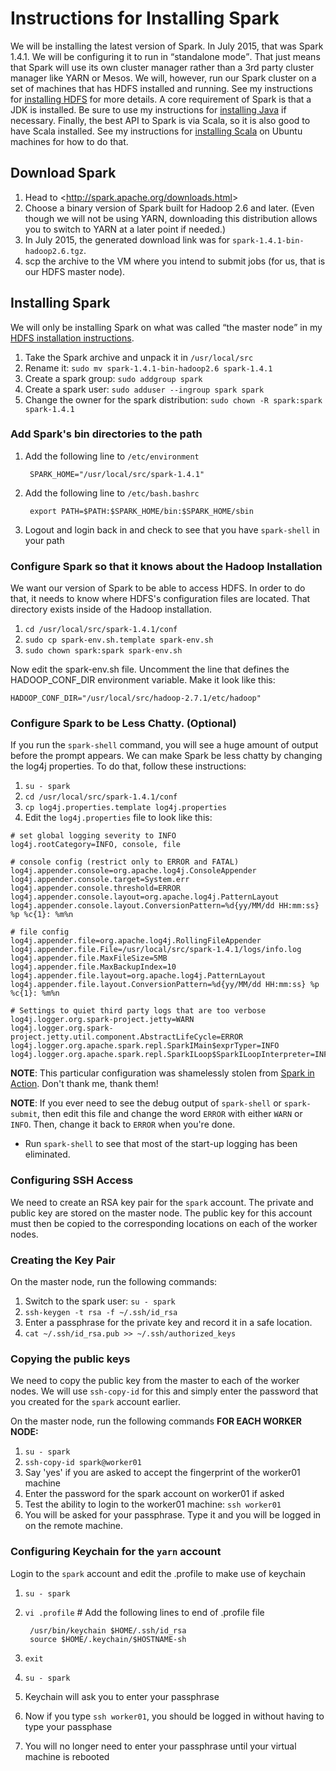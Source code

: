# Instructions for Installing Spark

We will be installing the latest version of Spark. In July 2015, that was Spark 1.4.1. We will be configuring it to run in <q>standalone mode</q>. That just means that Spark will use its own cluster manager rather than a 3rd party cluster manager like YARN or Mesos. We will, however, run our Spark cluster on a set of machines that has HDFS installed and running. See my instructions for [installing HDFS](https://github.com/kenbod/sysadmin/blob/master/hdfs.md) for more details. A core requirement of Spark is that a JDK is installed. Be sure to use my instructions for [installing Java](https://github.com/kenbod/sysadmin/blob/master/java.md) if necessary. Finally, the best API to Spark is via Scala, so it is also good to have Scala installed. See my instructions for [installing Scala](https://github.com/kenbod/sysadmin/blob/master/scala.md) on Ubuntu machines for how to do that.

## Download Spark

1. Head to &lt;http://spark.apache.org/downloads.html&gt;
2. Choose a binary version of Spark built for Hadoop 2.6 and later. (Even though we will not be using YARN, downloading this distribution allows you to switch to YARN at a later point if needed.)
3. In July 2015, the generated download link was for `spark-1.4.1-bin-hadoop2.6.tgz`.
4. scp the archive to the VM where you intend to submit jobs (for us, that is our HDFS master node).

## Installing Spark

We will only be installing Spark on what was called <q>the master node</q> in my [HDFS installation instructions](https://github.com/kenbod/sysadmin/blob/master/hdfs.md).

1. Take the Spark archive and unpack it in `/usr/local/src`
2. Rename it: `sudo mv spark-1.4.1-bin-hadoop2.6 spark-1.4.1`
2. Create a spark group: `sudo addgroup spark`
3. Create a spark user: `sudo adduser --ingroup spark spark`
4. Change the owner for the spark distribution: `sudo chown -R spark:spark spark-1.4.1`

### Add Spark's bin directories to the path

1. Add the following line to `/etc/environment`

        SPARK_HOME="/usr/local/src/spark-1.4.1"

2. Add the following line to `/etc/bash.bashrc`

        export PATH=$PATH:$SPARK_HOME/bin:$SPARK_HOME/sbin

3. Logout and login back in and check to see that you have `spark-shell` in your path

### Configure Spark so that it knows about the Hadoop Installation

We want our version of Spark to be able to access HDFS. In order to do that, it needs to know where HDFS's configuration files are located. That directory exists inside of the Hadoop installation.

1. `cd /usr/local/src/spark-1.4.1/conf`
2. `sudo cp spark-env.sh.template spark-env.sh`
3. `sudo chown spark:spark spark-env.sh`

Now edit the spark-env.sh file. Uncomment the line that defines the HADOOP_CONF_DIR environment variable. Make it look like this:

    HADOOP_CONF_DIR="/usr/local/src/hadoop-2.7.1/etc/hadoop"

### Configure Spark to be Less Chatty. (Optional)

If you run the `spark-shell` command, you will see a huge amount of output before the prompt appears. We can make Spark be less chatty by changing the log4j properties. To do that, follow these instructions:

1. `su - spark`
2. `cd /usr/local/src/spark-1.4.1/conf`
3. `cp log4j.properties.template log4j.properties`
4. Edit the `log4j.properties` file to look like this:

```
# set global logging severity to INFO
log4j.rootCategory=INFO, console, file

# console config (restrict only to ERROR and FATAL)
log4j.appender.console=org.apache.log4j.ConsoleAppender
log4j.appender.console.target=System.err
log4j.appender.console.threshold=ERROR
log4j.appender.console.layout=org.apache.log4j.PatternLayout
log4j.appender.console.layout.ConversionPattern=%d{yy/MM/dd HH:mm:ss} %p %c{1}: %m%n

# file config
log4j.appender.file=org.apache.log4j.RollingFileAppender
log4j.appender.file.File=/usr/local/src/spark-1.4.1/logs/info.log
log4j.appender.file.MaxFileSize=5MB
log4j.appender.file.MaxBackupIndex=10
log4j.appender.file.layout=org.apache.log4j.PatternLayout
log4j.appender.file.layout.ConversionPattern=%d{yy/MM/dd HH:mm:ss} %p %c{1}: %m%n

# Settings to quiet third party logs that are too verbose
log4j.logger.org.spark-project.jetty=WARN
log4j.logger.org.spark-project.jetty.util.component.AbstractLifeCycle=ERROR
log4j.logger.org.apache.spark.repl.SparkIMain$exprTyper=INFO
log4j.logger.org.apache.spark.repl.SparkILoop$SparkILoopInterpreter=INFO
```

**NOTE**: This particular configuration was shamelessly stolen from [Spark in Action](http://www.manning.com/bonaci/). Don't thank me, thank them!

**NOTE**: If you ever need to see the debug output of `spark-shell` or `spark-submit`, then edit this file and change the word `ERROR` with either `WARN` or `INFO`. Then, change it back to `ERROR` when you're done.

* Run `spark-shell` to see that most of the start-up logging has been eliminated.

### Configuring SSH Access

We need to create an RSA key pair for the `spark` account. The private and public key are stored on the master node. The public key for this account must then be copied to the corresponding locations on each of the worker nodes.

### Creating the Key Pair

On the master node, run the following commands:

1. Switch to the spark user: `su - spark` 
2. `ssh-keygen -t rsa -f ~/.ssh/id_rsa`
3. Enter a passphrase for the private key and record it in a safe location.
4. `cat ~/.ssh/id_rsa.pub >> ~/.ssh/authorized_keys`

### Copying the public keys

We need to copy the public key from the master to each of the worker nodes. We will use `ssh-copy-id` for this and simply enter the password that you created for the `spark` account earlier.

On the master node, run the following commands **FOR EACH WORKER NODE:**

1. `su - spark`
2. `ssh-copy-id spark@worker01`
3. Say 'yes' if you are asked to accept the fingerprint of the worker01 machine
4. Enter the password for the spark account on worker01 if asked
5. Test the ability to login to the worker01 machine: `ssh worker01`
6. You will be asked for your passphrase. Type it and you will be logged in on the remote machine.

### Configuring Keychain for the `yarn` account

Login to the `spark` account and edit the .profile to make use of keychain

1. `su - spark`
2. `vi .profile` # Add the following lines to end of .profile file

        /usr/bin/keychain $HOME/.ssh/id_rsa
        source $HOME/.keychain/$HOSTNAME-sh

3. `exit`
4. `su - spark`
5. Keychain will ask you to enter your passphrase
6. Now if you type `ssh worker01`, you should be logged in without having to type your passphase
7. You will no longer need to enter your passphrase until your virtual machine is rebooted

